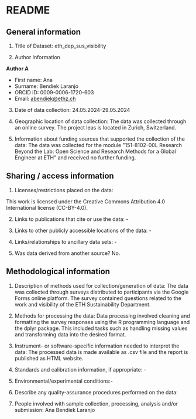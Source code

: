 # README

## General information

1.  Title of Dataset: eth_dep_sus_visibility 

2.  Author Information

**Author A**

- First name: Ana
- Surname: Bendiek Laranjo
- ORCID iD: 0009-0006-1720-603
- Email: abendiek@ethz.ch


3.  Date of data collection: 24.05.2024-29.05.2024

4.  Geographic location of data collection: The data was collected through an online survey. The project leas is located in Zurich, Switzerland.

5.  Information about funding sources that supported the collection of the data: The data was collected for the module "151-8102-00L Research Beyond the Lab: Open Science and Research Methods for a Global Engineer at ETH" and received no further funding.

## Sharing / access information

1.  Licenses/restrictions placed on the data:  

This work is licensed under the Creative Commons Attribution 4.0 International license (CC-BY-4.0).

2.  Links to publications that cite or use the data: -

3.  Links to other publicly accessible locations of the data: -

4.  Links/relationships to ancillary data sets: - 

5.  Was data derived from another source? No.

## Methodological information

1.  Description of methods used for collection/generation of data: The data was collected through surveys distributed to participants via the Google Forms online platform. The survey contained questions related to the work and visibility of the ETH Sustainability Department.

2.  Methods for processing the data: Data processing involved cleaning and formatting the survey responses using the R programming language and the dplyr package. This included tasks such as handling missing values and transforming data into the desired format.

3.  Instrument- or software-specific information needed to interpret the data: The processed data is made available as .csv file and the report is published as HTML website.

4.  Standards and calibration information, if appropriate: -

5.  Environmental/experimental conditions:-

6.  Describe any quality-assurance procedures performed on the data: 

7.  People involved with sample collection, processing, analysis and/or submission: Ana Bendiek Laranjo

